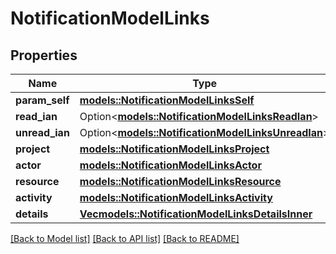 # NotificationModelLinks

## Properties

Name | Type | Description | Notes
------------ | ------------- | ------------- | -------------
**param_self** | [**models::NotificationModelLinksSelf**](NotificationModel__links_self.md) |  | 
**read_ian** | Option<[**models::NotificationModelLinksReadIan**](NotificationModel__links_readIAN.md)> |  | [optional]
**unread_ian** | Option<[**models::NotificationModelLinksUnreadIan**](NotificationModel__links_unreadIAN.md)> |  | [optional]
**project** | [**models::NotificationModelLinksProject**](NotificationModel__links_project.md) |  | 
**actor** | [**models::NotificationModelLinksActor**](NotificationModel__links_actor.md) |  | 
**resource** | [**models::NotificationModelLinksResource**](NotificationModel__links_resource.md) |  | 
**activity** | [**models::NotificationModelLinksActivity**](NotificationModel__links_activity.md) |  | 
**details** | [**Vec<models::NotificationModelLinksDetailsInner>**](NotificationModel__links_details_inner.md) |  | 

[[Back to Model list]](../README.md#documentation-for-models) [[Back to API list]](../README.md#documentation-for-api-endpoints) [[Back to README]](../README.md)


